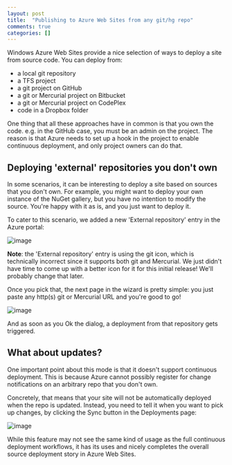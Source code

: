 ```yaml
---
layout: post
title:  "Publishing to Azure Web Sites from any git/hg repo"
comments: true
categories: []
---
```



Windows Azure Web Sites provide a nice selection of ways to deploy a site from source code. You can deploy from:

- a local git repository
- a TFS project
- a git project on GitHub
- a git or Mercurial project on Bitbucket
- a git or Mercurial project on CodePlex
- code in a Dropbox folder


One thing that all these approaches have in common is that you own the code. e.g. in the GitHub case, you must be an admin on the project. The reason is that Azure needs to set up a hook in the project to enable continuous deployment, and only project owners can do that.



## Deploying 'external' repositories you don't own

In some scenarios, it can be interesting to deploy a site based on sources that you don't own. For example, you might want to deploy your own instance of the NuGet gallery, but you have no intention to modify the source. You're happy with it as is, and you just want to deploy it.

To cater to this scenario, we added a new 'External repository' entry in the Azure portal:

![image](http://lh6.ggpht.com/-dGs0OZM0cQI/UXywfwpKscI/AAAAAAAAD2Q/KVgW9FptfPg/image_thumb%25255B2%25255D.png?imgmax=800)

**Note**: the 'External repository' entry is using the git icon, which is technically incorrect since it supports both git and Mercurial. We just didn't have time to come up with a better icon for it for this initial release! We'll probably change that later.

Once you pick that, the next page in the wizard is pretty simple: you just paste any http(s) git or Mercurial URL and you're good to go!

![image](http://lh4.ggpht.com/-G8ml__1f2KQ/UXywgqZZj8I/AAAAAAAAD2g/JNAFpX17lVM/image_thumb%25255B5%25255D.png?imgmax=800)

And as soon as you Ok the dialog, a deployment from that repository gets triggered.



## What about updates?

One important point about this mode is that it doesn't support continuous deployment. This is because Azure cannot possibly register for change notifications on an arbitrary repo that you don't own.

Concretely, that means that your site will not be automatically deployed when the repo is updated. Instead, you need to tell it when you want to pick up changes, by clicking the Sync button in the Deployments page:

![image](http://lh4.ggpht.com/-b7HwYPZQtcs/UXywhZwen3I/AAAAAAAAD2s/wlzQbwI6EKc/image_thumb%25255B8%25255D.png?imgmax=800)

While this feature may not see the same kind of usage as the full continuous deployment workflows, it has its uses and nicely completes the overall source deployment story in Azure Web Sites.

